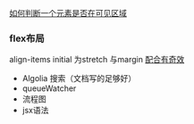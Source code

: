 [如何判断一个元素是否在可见区域](https://zhuanlan.zhihu.com/p/455990308)

### flex布局 
align-items initial 为stretch
与margin [配合有奇效](https://vuetifyjs.com/zh-Hans/styles/flex/#section-81ea52a88fb98ddd)

- Algolia 搜索（文档写的足够好）
- queueWatcher 
- 流程图
- jsx语法
